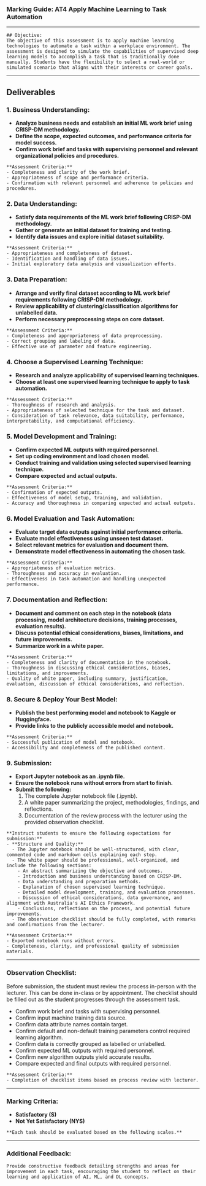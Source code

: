 ### Marking Guide: AT4 Apply Machine Learning to Task Automation

---

``` 
## Objective:
The objective of this assessment is to apply machine learning technologies to automate a task within a workplace environment. The assessment is designed to simulate the capabilities of supervised deep learning models to accomplish a task that is traditionally done manually. Students have the flexibility to select a real-world or simulated scenario that aligns with their interests or career goals.
```

---

## Deliverables 

### 1. Business Understanding:
- **Analyze business needs and establish an initial ML work brief using CRISP-DM methodology.**
- **Define the scope, expected outcomes, and performance criteria for model success.**
- **Confirm work brief and tasks with supervising personnel and relevant organizational policies and procedures.**

``` 
**Assessment Criteria:**
- Completeness and clarity of the work brief.
- Appropriateness of scope and performance criteria.
- Confirmation with relevant personnel and adherence to policies and procedures.
```

### 2. Data Understanding:
- **Satisfy data requirements of the ML work brief following CRISP-DM methodology.**
- **Gather or generate an initial dataset for training and testing.**
- **Identify data issues and explore initial dataset suitability.**

``` 
**Assessment Criteria:**
- Appropriateness and completeness of dataset.
- Identification and handling of data issues.
- Initial exploratory data analysis and visualization efforts.
```

### 3. Data Preparation:
- **Arrange and verify final dataset according to ML work brief requirements following CRISP-DM methodology.**
- **Review applicability of clustering/classification algorithms for unlabelled data.**
- **Perform necessary preprocessing steps on core dataset.**

``` 
**Assessment Criteria:**
- Completeness and appropriateness of data preprocessing.
- Correct grouping and labeling of data.
- Effective use of parameter and feature engineering.
```

### 4. Choose a Supervised Learning Technique:
- **Research and analyze applicability of supervised learning techniques.**
- **Choose at least one supervised learning technique to apply to task automation.**

``` 
**Assessment Criteria:**
- Thoroughness of research and analysis.
- Appropriateness of selected technique for the task and dataset.
- Consideration of task relevance, data suitability, performance, interpretability, and computational efficiency.
```

### 5. Model Development and Training:
- **Confirm expected ML outputs with required personnel.**
- **Set up coding environment and load chosen model.**
- **Conduct training and validation using selected supervised learning technique.**
- **Compare expected and actual outputs.**

``` 
**Assessment Criteria:**
- Confirmation of expected outputs.
- Effectiveness of model setup, training, and validation.
- Accuracy and thoroughness in comparing expected and actual outputs.
```

### 6. Model Evaluation and Task Automation:
- **Evaluate target data outputs against initial performance criteria.**
- **Evaluate model effectiveness using unseen test dataset.**
- **Select relevant metrics for evaluation and document them.**
- **Demonstrate model effectiveness in automating the chosen task.**

``` 
**Assessment Criteria:**
- Appropriateness of evaluation metrics.
- Thoroughness and accuracy in evaluation.
- Effectiveness in task automation and handling unexpected performance.
```

### 7. Documentation and Reflection:
- **Document and comment on each step in the notebook (data processing, model architecture decisions, training processes, evaluation results).**
- **Discuss potential ethical considerations, biases, limitations, and future improvements.**
- **Summarize work in a white paper.**

``` 
**Assessment Criteria:**
- Completeness and clarity of documentation in the notebook.
- Thoroughness in discussing ethical considerations, biases, limitations, and improvements.
- Quality of white paper, including summary, justification, evaluation, discussion of ethical considerations, and reflection.
```

### 8. Secure & Deploy Your Best Model:
- **Publish the best performing model and notebook to Kaggle or Huggingface.**
- **Provide links to the publicly accessible model and notebook.**

``` 
**Assessment Criteria:**
- Successful publication of model and notebook.
- Accessibility and completeness of the published content.
```

### 9. Submission:
- **Export Jupyter notebook as an .ipynb file.**
- **Ensure the notebook runs without errors from start to finish.**
- **Submit the following:**
  1. The complete Jupyter notebook file (.ipynb).
  2. A white paper summarizing the project, methodologies, findings, and reflections.
  3. Documentation of the review process with the lecturer using the provided observation checklist.

``` 
**Instruct students to ensure the following expectations for submission:**
- **Structure and Quality:**
  - The Jupyter notebook should be well-structured, with clear, commented code and markdown cells explaining each step.
  - The white paper should be professional, well-organized, and include the following sections:
    - An abstract summarizing the objective and outcomes.
    - Introduction and business understanding based on CRISP-DM.
    - Data understanding and preparation methods.
    - Explanation of chosen supervised learning technique.
    - Detailed model development, training, and evaluation processes.
    - Discussion of ethical considerations, data governance, and alignment with Australia's AI Ethics Framework.
    - Conclusions, reflections on the process, and potential future improvements.
  - The observation checklist should be fully completed, with remarks and confirmations from the lecturer.

**Assessment Criteria:**
- Exported notebook runs without errors.
- Completeness, clarity, and professional quality of submission materials.
```

---

### Observation Checklist:
Before submission, the student must review the process in-person with the lecturer. This can be done in-class or by appointment. The checklist should be filled out as the student progresses through the assessment task.

- Confirm work brief and tasks with supervising personnel.
- Confirm input machine training data source.
- Confirm data attribute names contain target.
- Confirm default and non-default training parameters control required learning algorithm.
- Confirm data is correctly grouped as labelled or unlabelled.
- Confirm expected ML outputs with required personnel.
- Confirm new algorithm outputs yield accurate results.
- Compare expected and final outputs with required personnel.

``` 
**Assessment Criteria:**
- Completion of checklist items based on process review with lecturer.
```

---

### Marking Criteria:

- **Satisfactory (S)**
- **Not Yet Satisfactory (NYS)**

``` 
**Each task should be evaluated based on the following scales.**
```

---

### Additional Feedback:
``` 
Provide constructive feedback detailing strengths and areas for improvement in each task, encouraging the student to reflect on their learning and application of AI, ML, and DL concepts.
```

